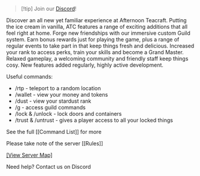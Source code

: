 

> [!tip] Join our [Discord](https://discord.gg/vYssjbjP)! 


Discover an all new yet familiar experience at Afternoon Teacraft. Putting the ice cream in vanilla, ATC features a range of exciting additions that all feel right at home. Forge new friendships with our immersive custom Guild system. Earn bonus rewards just for playing the game, plus a range of regular events to take part in that keep things fresh and delicious. Increased your rank to access perks, train your skills and become a Grand Master. Relaxed gameplay, a welcoming community and friendly staff keep things cosy. New features added regularly, highly active development.

Useful commands:
- /rtp - teleport to a random location
- /wallet  - view your money and tokens
- /dust - view your stardust rank
- /g - access guild commands
- /lock & /unlock - lock doors and containers
- /trust & /untrust - gives a player access to all your locked things


See the full ⁠[[Command List]] for more


Please take note of the server [[Rules]]


[[View Server Map]](http://play.afternoonteacraft.info:1234/)


Need help? Contact us on Discord
